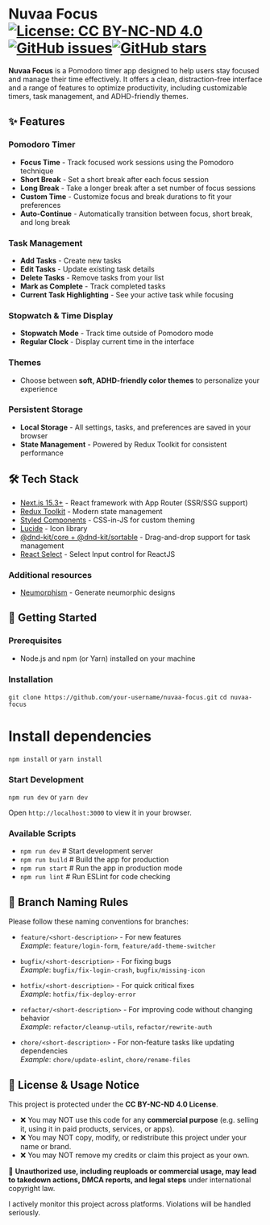 # Nuvaa Focus [![License: CC BY-NC-ND 4.0](https://img.shields.io/badge/License-CC%20BY--NC--ND%204.0-lightgrey.svg)](https://creativecommons.org/licenses/by-nc-nd/4.0/)[![GitHub issues](https://img.shields.io/github/issues/catherineisonline/nuvaa-focus)](https://github.com/catherineisonline/nuvaa-focus/issues)[![GitHub stars](https://img.shields.io/github/stars/catherineisonline/nuvaa-focus)](https://github.com/catherineisonline/nuvaa-focus/stargazers)

**Nuvaa Focus** is a Pomodoro timer app designed to help users stay focused and manage their time effectively. It offers a clean, distraction-free interface and a range of features to optimize productivity, including customizable timers, task management, and ADHD-friendly themes.

## ✨ Features

### Pomodoro Timer

- **Focus Time** - Track focused work sessions using the Pomodoro technique
- **Short Break** - Set a short break after each focus session
- **Long Break** - Take a longer break after a set number of focus sessions
- **Custom Time** - Customize focus and break durations to fit your preferences
- **Auto-Continue** - Automatically transition between focus, short break, and long break

### Task Management

- **Add Tasks** - Create new tasks
- **Edit Tasks** - Update existing task details
- **Delete Tasks** - Remove tasks from your list
- **Mark as Complete** - Track completed tasks
- **Current Task Highlighting** - See your active task while focusing

### Stopwatch & Time Display

- **Stopwatch Mode** - Track time outside of Pomodoro mode
- **Regular Clock** - Display current time in the interface

### Themes

- Choose between **soft, ADHD-friendly color themes** to personalize your experience

### Persistent Storage

- **Local Storage** - All settings, tasks, and preferences are saved in your browser
- **State Management** - Powered by Redux Toolkit for consistent performance

## 🛠 Tech Stack

- [Next.js 15.3+](https://nextjs.org/docs) - React framework with App Router (SSR/SSG support)
- [Redux Toolkit](https://redux-toolkit.js.org/) - Modern state management
- [Styled Components](https://styled-components.com/) - CSS-in-JS for custom theming
- [Lucide](https://lucide.dev/) - Icon library
- [@dnd-kit/core + @dnd-kit/sortable](https://dndkit.com/) - Drag-and-drop support for task management
- [React Select](https://react-select.com/) - Select Input control for ReactJS

### Additional resources

- [Neumorphism](https://neumorphism.io/) - Generate neumorphic designs

## 🚀 Getting Started

### Prerequisites

- Node.js and npm (or Yarn) installed on your machine

### Installation

`git clone https://github.com/your-username/nuvaa-focus.git`
`cd nuvaa-focus`

# Install dependencies

`npm install` or `yarn install`

### Start Development

`npm run dev` or `yarn dev`

Open `http://localhost:3000` to view it in your browser.

### Available Scripts

- `npm run dev` # Start development server
- `npm run build` # Build the app for production
- `npm run start` # Run the app in production mode
- `npm run lint` # Run ESLint for code checking

## 📝 Branch Naming Rules

Please follow these naming conventions for branches:

- `feature/<short-description>` - For new features  
  _Example_: `feature/login-form`, `feature/add-theme-switcher`

- `bugfix/<short-description>` - For fixing bugs  
  _Example_: `bugfix/fix-login-crash`, `bugfix/missing-icon`

- `hotfix/<short-description>` - For quick critical fixes  
  _Example_: `hotfix/fix-deploy-error`

- `refactor/<short-description>` - For improving code without changing behavior  
  _Example_: `refactor/cleanup-utils`, `refactor/rewrite-auth`

- `chore/<short-description>` - For non-feature tasks like updating dependencies  
  _Example_: `chore/update-eslint`, `chore/rename-files`

## 🚫 License & Usage Notice

This project is protected under the **CC BY-NC-ND 4.0 License**.

- ❌ You may NOT use this code for any **commercial purpose** (e.g. selling it, using it in paid products, services, or apps).
- ❌ You may NOT copy, modify, or redistribute this project under your name or brand.
- ❌ You may NOT remove my credits or claim this project as your own.

📣 **Unauthorized use, including reuploads or commercial usage, may lead to takedown actions, DMCA reports, and legal steps** under international copyright law.

I actively monitor this project across platforms. Violations will be handled seriously.
